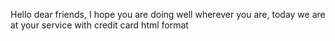 Hello dear friends, I hope you are doing well wherever you are, today we are at your service with credit card html format
